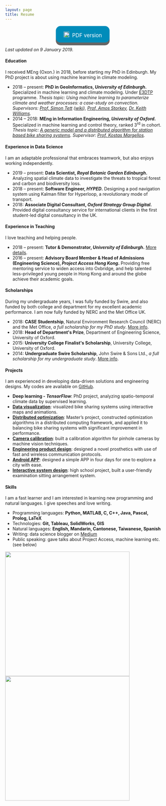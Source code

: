 ```yaml
---
layout: page
title: Resume
---
```


<style>
.button {
  display: inline-block;
  padding: 13px 25px;; margin-right:5px;
  font-size: 1.2em;
  cursor: pointer;
  text-align: center;
  text-decoration: none;
  outline: none;
  color: #fff;
  background-color: #008CBA;
  border: none;
  border-radius: 15px;
  box-shadow: 0 9px #666;
}

.button:hover {background-color: #f44336}

.button:active {
  background-color: #f44336;
  box-shadow: 0 5px #555;
  transform: translateY(4px);
}
</style>

<p></p><p></p>
<center>
<a class="button" href="/assets/docs/Au.pdf" target="_blank"><span><img src="../assets/images/download.png" height="18px" style="padding-top:5px; margin-right:5px;">  PDF version</span></a>
</center>

<i>Last updated on 9 January 2019.</i>

<h4>Education</h4>
<p>
I received MEng (Oxon.) in 2018, before starting my PhD in Edinburgh. My PhD project is about using machine learning in climate modeling.
<ul>
  <li>
    2018 – present: <b> PhD in GeoInformatics, <i>University of Edinburgh</i>. </b> Specialized in machine learning and climate modeling. Under <a href="http://e3dtp.geos.ed.ac.uk/" target="_blank"> E3DTP</a> programme. <i>Thesis topic: Using machine learning to parameterize climate and weather processes: a case-study on convection. Supervisors: <a href="https://www.geos.ed.ac.uk/homes/stett2/" target="_blank">Prof. Simon Tett</a> (<a href="https://en.wikipedia.org/wiki/Simon_Tett" target="_blank">wiki</a>), <a href="https://www.bayeswatch.com/" target="_blank">Prof. Amos Storkey</a>, <a href="https://www.metoffice.gov.uk/research/people/keith-williams" target="_blank">Dr. Keith Williams</a>.</i>
  </li>
  <li>
    2014 – 2018: <b> MEng in Information Engineering, <i>University of Oxford</i>.</b> Specialized in machine learning and control theory, ranked 3<sup>rd</sup> in cohort. <i>Thesis topic: <a href="{{ site.url}}/bike-sharing">A generic model and a distributed algorithm for station based bike sharing systems</a>. Supervisor: <a href="https://sites.google.com/site/margellosk/home" target="_blank">Prof. Kostas Margellos</a>.</i>
  </li>
</ul>
</p>
<h4>Experience in Data Science</h4>
<p>
I am an adaptable professional that embraces teamwork, but also enjoys working independently.
<ul>
  <li>
    2019 – present: <b>Data Scientist, <i>Royal Botanic Garden Edinburgh</i>.</b> Analyzing spatial climate data to investigate the threats to tropical forest and carbon and biodiversity loss.
  </li>
  <li>
    2018 – present: <b>Software Engineer, <i>HYPED</i>.</b> Designing a pod navigation system using Kalman filter for Hyperloop, a revolutionary mode of transport.
  </li>
  <li>
    2018: <b>Associate Digital Consultant, <i>Oxford Strategy Group Digital</i>.</b> Provided digital consultancy service for international clients in the first student-led digital consultancy in the UK.
  </li>
</ul>
</p>
<h4>Experience in Teaching</h4>
<p>
I love teaching and helping people.
<ul>
  <li>
    2018 – present: <b>Tutor & Demonstrator, <i>University of Edinburgh</i>.</b> <a href="{{ site.url }}/teaching/">More details</a>.
  </li>
  <li>
    2016 – present: <b>Advisory Board Member & Head of Admissions (Engineering Science), <i>Project Access Hong Kong</i>.</b> Providing free mentoring service to widen access into Oxbridge, and help talented less-privileged young people in Hong Kong and around the globe achieve their academic goals.
  </li>
</ul>
</p>
<h4>Scholarships</h4>
<p>
During my undergraduate years, I was fully funded by Swire, and also funded by both college and department for my excellent academic performance. I am now fully funded by NERC and the Met Office UK.
<ul>
  <li>
    2018: <b>CASE Studentship</b>, Natural Environment Research Council (NERC) and the Met Office, <i>a full scholarship for my PhD study</i>. <a href="https://www.ed.ac.uk/e4-dtp/how-to-apply/funding-and-eligibility" target="_blank">More info</a>.
  </li>
  <li>
    2018: <b>Head of Department&#39;s Prize</b>, Department of Engineering Science, University of Oxford.
  </li>
  <li>
    2015: <b>University College Finalist&#39;s Scholarship</b>, University College, University of Oxford.
  </li>
  <li>
    2014: <b>Undergraduate Swire Scholarship</b>, John Swire & Sons Ltd., <i>a full scholarship for my undergraduate study</i>. <a href="https://www.univ.ox.ac.uk/learn-at-univ/undergraduate-bursaries/" target="_blank">More info</a>.
  </li>
</ul>
</p>
<h4>Projects</h4>
<p>
I am experienced in developing data-driven solutions and engineering designs. My codes are available on <a href="https://github.com/edenau" target="_blank">GitHub</a>.
<ul>
  <li>
    <b>Deep learning - <i>TensorFlow</i></b>: PhD project, analyzing spatio-temporal climate data by supervised learning.
  </li>
  <li>
    <b><a href="{{ site.url }}/visualize-bike-mobility">Data visualization</a></b>: visualized bike sharing systems using interactive maps and animations.
  </li>
  <li>
    <b><a href="{{ site.url }}/bike-sharing">Distributed optimization</a></b>: Master’s project, constructed optimization algorithms in a distributed computing framework, and applied it to balancing bike sharing systems with significant improvement in performance.
  </li>
  <li>
    <b><a href="{{ site.url }}/camera-calibration">Camera calibration</a></b>: built a calibration algorithm for pinhole cameras by machine vision techniques.
  </li>
  <li>
    <b><a href="{{ site.url }}/prosthetic-limb">Engineering product design</a></b>: designed a novel prosthetics with use of fast and wireless communication protocols.
  </li>
  <li>
    <b><a href="{{ site.url }}/checkpoint">Android APP</a></b>: designed a simple APP in four days for one to explore a city with ease.
  </li>
  <li>
    <b><a href="{{ site.url }}/exam-sitting">Interactive system design</a></b>: high school project, built a user-friendly examination sitting arrangement system.
  </li>
</ul>
</p>
<h4>Skills</h4>
<p>
I am a fast learner and I am interested in learning new programming and natural languages. I give speeches and love writing.
<ul>
  <li>
    Programming languages: <b>Python, MATLAB, C, C++, Java, Pascal, Prolog, LaTeX</b>
  </li>
  <li>
    Technologies: <b>Git, Tableau, SolidWorks, GIS</b>
  </li>
  <li>
    Natural languages: <b>English, Mandarin, Cantonese, Taiwanese, Spanish</b>
  </li>
  <li>
    Writing: data science blogger on <a href="https://medium.com/@edenau" target="_blank">Medium</a>
  </li>
  <li>
    Public speaking: gave talks about Project Access, machine learning etc. (see below)
  </li>
</ul>
</p>
<p float="left">
<img src="{{ site.url }}/assets/images/talk_pahk.jpeg" width="400" />
<img src="{{ site.url }}/assets/images/talk_ml.jpeg" width="400" />
</p>
